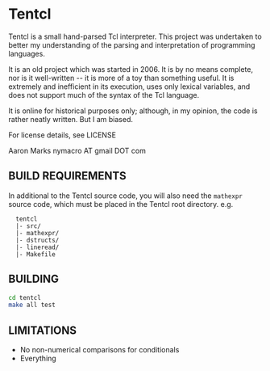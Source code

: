 # Tentcl
Tentcl is a small hand-parsed Tcl interpreter. This project was undertaken
to better my understanding of the parsing and interpretation of programming
languages.

It is an old project which was started in 2006. It is by no means complete,
nor is it well-written -- it is more of a toy than something useful. It is
extremely and inefficient in its execution, uses only lexical variables, and
does not support much of the syntax of the Tcl language.

It is online for historical purposes only; although, in my opinion, the code
is rather neatly written. But I am biased.

For license details, see LICENSE

Aaron Marks
nymacro AT gmail DOT com

## BUILD REQUIREMENTS
In additional to the Tentcl source code, you will also need the `mathexpr`
source code, which must be placed in the Tentcl root directory. e.g.

```
  tentcl
  |- src/
  |- mathexpr/
  |- dstructs/
  |- lineread/
  |- Makefile
```

## BUILDING

```sh
cd tentcl
make all test
```

## LIMITATIONS
* No non-numerical comparisons for conditionals
* Everything

